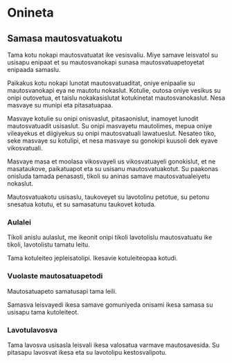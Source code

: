 # Onineta

## Samasa mautosvatuakotu

Tama kotu nokapi mautosvatuatat ike vesisvaliu.
Miye samave leisvatol su usisapu enipaat et
su mautosvanokapi sunasa mautosvatuapetoyetat
enipaada samaslu.

Paikakus kotu nokapi lunotat mautosvatuaditat,
oniye enipaalie su mautosvanokapi eya ne mautotu
nokaslut. Kotulie, outosa oniye vesikus su onipi
outovetua, et taislu nokakasislutat kotukinetat
mautosvanokaslut. Nesa masvaye su munipi eta
pitasatuapaa.

Masvaye kotulie su onipi onisvaslut, pitasaonislut,
inamoyet lunodit mautosvatuadit usisaslut. Su onipi
masvayetu mautolimes, mepua oniye vileayekus et
diigiyekus su onipi mautosvatuali lawatueslut.
Nesateo tiko, seke masvaye su kotulipi, et nesa
masvaye su gonokipi kuusoli dek eyave vikosvatuali.

Masvaye masa et moolasa vikosvayeli us
vikosvatuayeli gonokislut, et ne masataukove,
paikatuapot eta su usisanu mautosvatuakotut.
Su paakonas onisluda tamada penasasti, tikoli
su aninas samave mautosvatualeiyetu nokaslut.

Mautosvatuakotu usisaslu, taukoveyet su lavotolinu
petotue, su petonu snesatua kotutu, et su samasatunu
taukovet kotuda.

### Aulalei

Tikoli anislu aulaslut, me ikeonit onipi tikoli
lavotolislu mautosvatuatu ike tikoli, lavotolistu
tamatu leitu.

Tama kotuleiteo jepleisatolipi. Ikesavie kotuleiteopaa
kotudi.

### Vuolaste mautosatuapetodi

Mautosatuapeto samatusapi tama leili.

Samasva leisvayedi ikesa samave gomuniyeda onisami
ikesa samasa su usisapu tama kutoleiteot.

### Lavotulavosva

Tama lavosva usisasla leisvali ikesa valosatua
varmave mautosavesida. Su pitasapu lavosvat ikesa
eta su lavotolipu kestosvalipotu.
